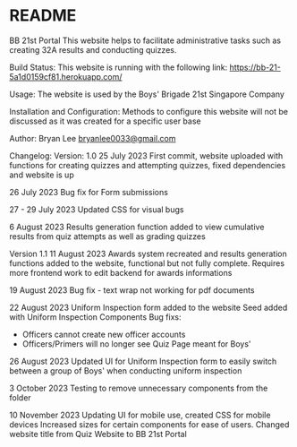 # README

BB 21st Portal
This website helps to facilitate administrative tasks such as creating 32A results and conducting quizzes.

Build Status: 
This website is running with the following link:
https://bb-21-5a1d0159cf81.herokuapp.com/

Usage:
The website is used by the Boys' Brigade 21st Singapore Company

Installation and Configuration:
Methods to configure this website will not be discussed as it was created for a specific user base

Author:
Bryan Lee bryanlee0033@gmail.com

Changelog:
Version: 1.0
25 July 2023
First commit, website uploaded with functions for creating quizzes and attempting quizzes, fixed dependencies and website is up

26 July 2023
Bug fix for Form submissions

27 - 29 July 2023
Updated CSS for visual bugs

6 August 2023
Results generation function added to view cumulative results from quiz attempts as well as grading quizzes

Version 1.1
11 August 2023
Awards system recreated and results generation functions added to the website, functional but not fully complete.
Requires more frontend work to edit backend for awards informations

19 August 2023
Bug fix - text wrap not working for pdf documents

22 August 2023
Uniform Inspection form added to the website
Seed added with Uniform Inspection Components
Bug fixs:
 - Officers cannot create new officer accounts
 - Officers/Primers will no longer see Quiz Page meant for Boys'

26 August 2023
Updated UI for Uniform Inspection form to easily switch between a group of Boys' when conducting uniform inspection

3 October 2023
Testing to remove unnecessary components from the folder

10 November 2023
Updating UI for mobile use, created CSS for mobile devices
Increased sizes for certain components for ease of users.
Changed website title from Quiz Website to BB 21st Portal